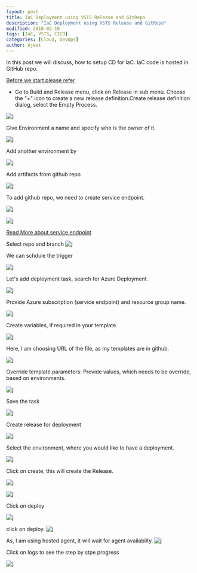 ```yaml
---
layout: post
title: IaC Deployment using VSTS Release and GitRepo
description: "IaC Deployment using VSTS Release and GitRepo"
modified: 2018-02-19
tags: [IaC, VSTS, CICD]
categories: [Cloud, DevOps]
author: Ajeet
---
```

In this post we will discuss, how to setup CD for IaC. IaC code is hosted in GitHub repo.

[Before we start please refer](http://www.azure365.co.in/devops/GitwithVSTS)

<!--more-->

*   Go to Build and Release menu, click on Release  in sub menu. Choose the "+" icon to create a new release definition.Create release definition dialog, select the Empty Process.

![j](/images/posts/iaccicd/crerls.JPG)

Give Environment a name and specify who is the owner of it.

![j](/images/posts/iaccicd/emptyprocess.JPG)

Add another environment by 

![j](/images/posts/iaccicd/envname.JPG)

Add artifacts from github repo

![j](/images/posts/iaccicd/addartifacts1.JPG)

To add github repo, we need to create service endpoint.

![j](/images/posts/iaccicd/serviceep.JPG)


![j](/images/posts/iaccicd/auth.JPG)

[Read More about service endpoint](https://go.microsoft.com/fwlink/?LinkId=615294)

Select repo and branch
![j](/images/posts/iaccicd/addfinal.JPG)

We can schdule the trigger

![j](/images/posts/iaccicd/sch.JPG)

Let's add deployment task, search for Azure Deployment.

![j](/images/posts/iaccicd/task2.JPG)

Provide Azure subscription (service endpoint) and resource group name.

![j](/images/posts/iaccicd/task3.JPG)

Create variables, if required in your template.

![j](/images/posts/iaccicd/task4.JPG)

Here, I am choosing URL of the file, as my templates are in github.

![j](/images/posts/iaccicd/task5.JPG)

Override template parameters: Provide values, which needs to be override, based on environments.

![j](/images/posts/iaccicd/task6.JPG)

Save the task

![j](/images/posts/iaccicd/task7.JPG)

Create release for deployment

![j](/images/posts/iaccicd/task8.JPG)

Select the environment, where you would like to have a deployment.  

![j](/images/posts/iaccicd/task9.JPG)

Click on create, this will create the Release.

![j](/images/posts/iaccicd/task10.JPG)

![j](/images/posts/iaccicd/task11.JPG)

Click on deploy

![j](/images/posts/iaccicd/task12.JPG)

click on deploy.
![j](/images/posts/iaccicd/task13.JPG)

As, I am using hosted agent, it will wait for agent availablity. 
![j](/images/posts/iaccicd/task14.JPG)

Click on logs to see the step by stpe progress

![j](/images/posts/iaccicd/task15.JPG)